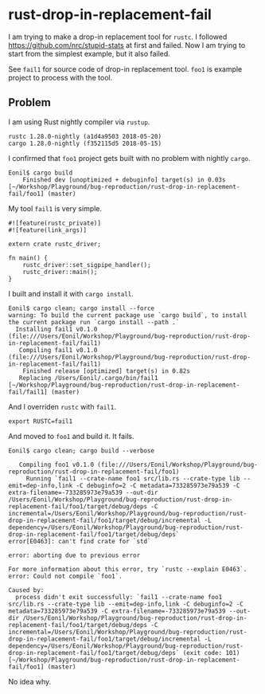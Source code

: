
rust-drop-in-replacement-fail
=============================


I am trying to make a drop-in replacement tool for `rustc`.
I followed https://github.com/nrc/stupid-stats at first and failed.
Now I am trying to start from the simplest example, but it also failed.

See `fail1` for source code of drop-in replacement tool.
`foo1` is example project to process with the tool.


Problem
-------
I am using Rust nightly compiler via `rustup`.

    rustc 1.28.0-nightly (a1d4a9503 2018-05-20)
    cargo 1.28.0-nightly (f352115d5 2018-05-15)

I confirmed that `foo1` project gets built with no problem with nightly `cargo`.

    Eonil$ cargo build
        Finished dev [unoptimized + debuginfo] target(s) in 0.03s
    [~/Workshop/Playground/bug-reproduction/rust-drop-in-replacement-fail/foo1] (master)

My tool `fail1` is very simple.

    #![feature(rustc_private)]
    #![feature(link_args)]

    extern crate rustc_driver;

    fn main() {
        rustc_driver::set_sigpipe_handler();
        rustc_driver::main();
    }

I built and install it with `cargo install`.

    Eonil$ cargo clean; cargo install --force
    warning: To build the current package use `cargo build`, to install the current package run `cargo install --path .`
      Installing fail1 v0.1.0 (file:///Users/Eonil/Workshop/Playground/bug-reproduction/rust-drop-in-replacement-fail/fail1)
       Compiling fail1 v0.1.0 (file:///Users/Eonil/Workshop/Playground/bug-reproduction/rust-drop-in-replacement-fail/fail1)
        Finished release [optimized] target(s) in 0.82s
       Replacing /Users/Eonil/.cargo/bin/fail1
    [~/Workshop/Playground/bug-reproduction/rust-drop-in-replacement-fail/fail1] (master)
    
And I overriden `rustc` with `fail1`.

    export RUSTC=fail1

And moved to `foo1` and build it. It fails.

    Eonil$ cargo clean; cargo build --verbose

       Compiling foo1 v0.1.0 (file:///Users/Eonil/Workshop/Playground/bug-reproduction/rust-drop-in-replacement-fail/foo1)
         Running `fail1 --crate-name foo1 src/lib.rs --crate-type lib --emit=dep-info,link -C debuginfo=2 -C metadata=733285973e79a539 -C extra-filename=-733285973e79a539 --out-dir /Users/Eonil/Workshop/Playground/bug-reproduction/rust-drop-in-replacement-fail/foo1/target/debug/deps -C incremental=/Users/Eonil/Workshop/Playground/bug-reproduction/rust-drop-in-replacement-fail/foo1/target/debug/incremental -L dependency=/Users/Eonil/Workshop/Playground/bug-reproduction/rust-drop-in-replacement-fail/foo1/target/debug/deps`
    error[E0463]: can't find crate for `std`

    error: aborting due to previous error

    For more information about this error, try `rustc --explain E0463`.
    error: Could not compile `foo1`.

    Caused by:
      process didn't exit successfully: `fail1 --crate-name foo1 src/lib.rs --crate-type lib --emit=dep-info,link -C debuginfo=2 -C metadata=733285973e79a539 -C extra-filename=-733285973e79a539 --out-dir /Users/Eonil/Workshop/Playground/bug-reproduction/rust-drop-in-replacement-fail/foo1/target/debug/deps -C incremental=/Users/Eonil/Workshop/Playground/bug-reproduction/rust-drop-in-replacement-fail/foo1/target/debug/incremental -L dependency=/Users/Eonil/Workshop/Playground/bug-reproduction/rust-drop-in-replacement-fail/foo1/target/debug/deps` (exit code: 101)
    [~/Workshop/Playground/bug-reproduction/rust-drop-in-replacement-fail/foo1] (master)

No idea why.


